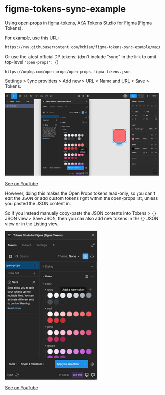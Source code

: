 # figma-tokens-sync-example

Using [open-props](https://github.com/argyleink/open-props) in [figma-tokens](https://github.com/six7/figma-tokens), AKA Tokens Studio for Figma (Figma Tokens).

For example, use this URL:

```txt
https://raw.githubusercontent.com/hchiam/figma-tokens-sync-example/main/open-props.figma-tokens.sync.json
```

Or use the latest official OP tokens: (don't include "sync" in the link to omit top-level `"open-props": {`)

```txt
https://unpkg.com/open-props/open-props.figma-tokens.json
```

Settings > Sync providers > Add new > URL > Name and [URL](https://raw.githubusercontent.com/hchiam/figma-tokens-sync-example/main/open-props.figma-tokens.sync.json) > Save > Tokens.

<a href="https://www.youtube.com/watch?v=fE9RgBHmGPQ">
  <img width="500" alt="setup" src="setup.png">
</a>

[See on YouTube](https://www.youtube.com/watch?v=fE9RgBHmGPQ)

However, doing this makes the Open Props tokens read-only, so you can't edit the JSON or add custom tokens right within the open-props list, unless you pasted the JSON content in.

So if you instead manually copy-paste the JSON contents into Tokens > `{}` JSON view > Save JSON, then you can also add new tokens in the `{}` JSON view or in the Listing view.

<a href="https://www.youtube.com/watch?v=pdxj41pnaOk">
  <img width="300" alt="JSON view of Tokens with the 'Add a new token' buttons" src="Tokens_Add_a_new_token.png">
</a>

[See on YouTube](https://www.youtube.com/watch?v=pdxj41pnaOk)
